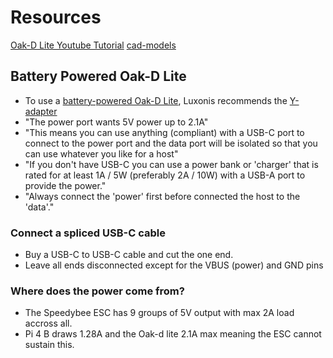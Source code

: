 # Resources
[Oak-D Lite Youtube Tutorial](https://www.youtube.com/watch?v=7BkHcJu57Cg)
[cad-models](https://github.com/luxonis/depthai-hardware/tree/master/DM9095_OAK-D-LITE_DepthAI_USB3C)

## Battery Powered Oak-D Lite
* To use a [battery-powered Oak-D Lite](https://discuss.luxonis.com/d/1767-powering-oak-d-lite), Luxonis recommends the [Y-adapter](https://docs.luxonis.com/projects/hardware/en/latest/pages/DM6010/#y-adapter)
* "The power port wants 5V power up to 2.1A"
* "This means you can use anything (compliant) with a USB-C port to connect to the power port and the data port will be isolated so that you can use whatever you like for a host"
* "If you don't have USB-C you can use a power bank or 'charger' that is rated for at least 1A / 5W (preferably 2A / 10W) with a USB-A port to provide the power."
* "Always connect the 'power' first before connected the host to the 'data'."

### Connect a spliced USB-C cable
* Buy a USB-C to USB-C cable and cut the one end.
* Leave all ends disconnected except for the VBUS (power) and GND pins

### Where does the power come from?
* The Speedybee ESC has 9 groups of 5V output with max 2A load accross all.
* Pi 4 B draws 1.28A and the Oak-d lite 2.1A max meaning the ESC cannot sustain this.
